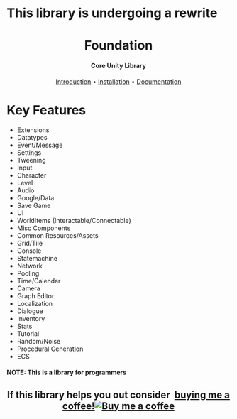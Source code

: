 # This library is undergoing a rewrite

<h1 align="center">Foundation</h1>
<h4 align="center">Core Unity Library</h4>

<p align="center">
    <a href="https://redowlgames.com/Foundation/introduction.html">Introduction</a> •
    <a href="https://redowlgames.com/Foundation/installation.html">Installation</a> •
    <a href="https://redowlgames.com/Foundation">Documentation</a>
</p>

# Key Features

- Extensions
- Datatypes
- Event/Message
- Settings
- Tweening
- Input
- Character
- Level
- Audio
- Google/Data
- Save Game
- UI
- WorldItems (Interactable/Connectable)
- Misc Components
- Common Resources/Assets
- Grid/Tile
- Console
- Statemachine
- Network
- Pooling
- Time/Calendar
- Camera
- Graph Editor
- Localization
- Dialogue
- Inventory
- Stats
- Tutorial
- Random/Noise
- Procedural Generation
- ECS

#### NOTE: This is a library for programmers

<h2 align="center">
	If this library helps you out consider 
<link href="https://fonts.googleapis.com/css?family=Lato&subset=latin,latin-ext" rel="stylesheet"><a class="bmc-button" target="_blank" href="https://www.buymeacoffee.com/redowlgames"><span style="margin-left:5px">buying me a coffee!</span><img src="https://www.buymeacoffee.com/assets/img/BMC-btn-logo.svg" alt="Buy me a coffee"></a>	
</h2>
